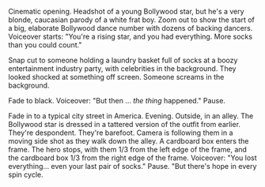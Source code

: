 Cinematic opening.  Headshot of a young Bollywood star, but he's a very blonde, caucasian parody of a white frat boy.  Zoom out to show the start of a big, elaborate Bollywood dance number with dozens of backing dancers.  Voiceover starts: "You're a rising star, and you had everything.  More socks than you could count."

Snap cut to someone holding a laundry basket full of socks at a boozy entertainment industry party, with celebrities in the background.  They looked shocked at something off screen.  Someone screams in the background.

Fade to black.  Voiceover: "But then ... *the thing* happened."  Pause.

Fade in to a typical city street in America.  Evening.  Outside, in an alley.  The Bollywood star is dressed in a tattered version of the outfit from earlier.  They're despondent.  They're barefoot.  Camera is following them in a moving side shot as they walk down the alley.  A cardboard box enters the frame.  The hero stops, with them 1/3 from the left edge of the frame, and the cardboard box 1/3 from the right edge of the frame.  Voiceover: "You lost everything... even your last pair of socks."  Pause.  "But there's hope in every spin cycle.